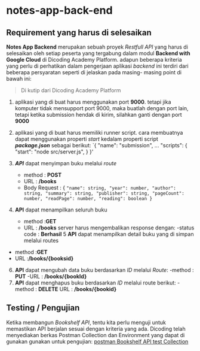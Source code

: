 # notes-app-back-end
## Requirement yang harus di selesaikan
**Notes App Backend** merupakan sebuah proyek *Restfull API* yang harus di selesaikan oleh setiap peserta yang tergabung dalam modul **Backend with Google Cloud** di Dicoding Academy Platform.
adapun beberapa kriteria yang perlu di perhatikan dalam pengerjaan aplikasi *backend* ini terdiri dari beberapa persyaratan seperti di jelaskan pada masing- masing point di bawah ini:
> Di kutip dari Dicoding Academy Platform
1.  aplikasi yang di buat harus menggunakan port **9000**. tetapi jika komputer tidak mensupport port 9000, maka buatlah dengan port lain, tetapi ketika submission hendak di kirim, silahkan ganti dengan port **9000**
2.  aplikasi yang di buat harus memiliki runner script. cara membuatnya dapat menggunakan properti *start* kedalam properti script ***package.json*** sebagai berikut:
   `{
    "name": "submission",
    ...
           "scripts": {
             "start": "node src/server.js",
           }
         }'

3. ***API*** dapat menyimpan buku melalui *route*
   - method : **POST**
   - URL : **/books**
   - Body Request : {
    `"name": string,
    "year": number,
    "author": string,
    "summary": string,
    "publisher": string,
    "pageCount": number,
    "readPage": number,
    "reading": boolean
}`
4. **API** dapat menampilkan seluruh buku
   - method :**GET**
   - URL : **/books**
     server harus mengembalikan response dengan:
   -status code : **Berhasil**
5 **API** dapat menampilkan detail buku yang di simpan melalui routes
- method :**GET**
- URL :**/books/{booksid}**
6. **API** dapat mengubah data buku berdasarkan *ID* melalui *Route*:
  -method : **PUT**
  -URL : **/books/{bookId}**
7. **API** dapat menghapus buku berdasarkan *ID* melalui route berikut:
  -method : **DELETE**
  URL : **/books/{bookid}**
## Testing / Pengujian
Ketika membangun *Bookshelf API*, tentu kita perlu menguji untuk memastikan API berjalan sesuai dengan kriteria yang ada. Dicoding telah menyediakan berkas Postman Collection dan Environment yang dapat di gunakan gunakan untuk pengujian:
[postman Bookshelf API test Collection](https://github.com/dicodingacademy/a261-backend-pemula-labs/raw/099-shared-files/BookshelfAPITestCollectionAndEnvironment.zip)



